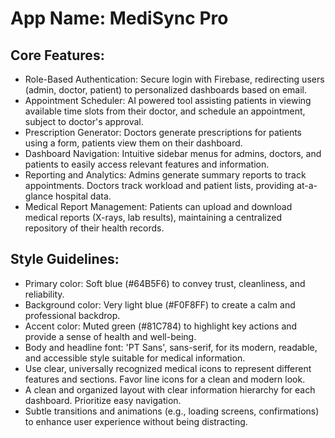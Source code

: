 # **App Name**: MediSync Pro

## Core Features:

- Role-Based Authentication: Secure login with Firebase, redirecting users (admin, doctor, patient) to personalized dashboards based on email.
- Appointment Scheduler: AI powered tool assisting patients in viewing available time slots from their doctor, and schedule an appointment, subject to doctor's approval.
- Prescription Generator: Doctors generate prescriptions for patients using a form, patients view them on their dashboard.
- Dashboard Navigation: Intuitive sidebar menus for admins, doctors, and patients to easily access relevant features and information.
- Reporting and Analytics: Admins generate summary reports to track appointments. Doctors track workload and patient lists, providing at-a-glance hospital data.
- Medical Report Management: Patients can upload and download medical reports (X-rays, lab results), maintaining a centralized repository of their health records.

## Style Guidelines:

- Primary color: Soft blue (#64B5F6) to convey trust, cleanliness, and reliability.
- Background color: Very light blue (#F0F8FF) to create a calm and professional backdrop.
- Accent color: Muted green (#81C784) to highlight key actions and provide a sense of health and well-being.
- Body and headline font: 'PT Sans', sans-serif, for its modern, readable, and accessible style suitable for medical information.
- Use clear, universally recognized medical icons to represent different features and sections. Favor line icons for a clean and modern look.
- A clean and organized layout with clear information hierarchy for each dashboard. Prioritize easy navigation.
- Subtle transitions and animations (e.g., loading screens, confirmations) to enhance user experience without being distracting.